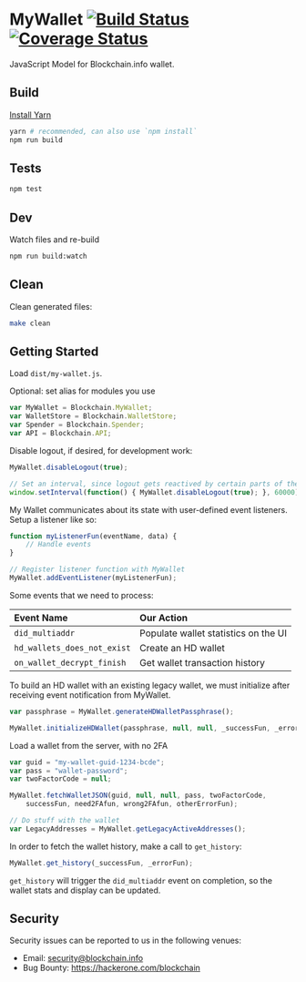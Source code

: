 # MyWallet [![Build Status](https://travis-ci.org/blockchain/My-Wallet-V3.png?branch=master)](https://travis-ci.org/blockchain/My-Wallet-V3) [![Coverage Status](https://coveralls.io/repos/github/blockchain/My-Wallet-V3/badge.svg?branch=master)](https://coveralls.io/github/blockchain/My-Wallet-V3?branch=master)

JavaScript Model for Blockchain.info wallet.

## Build

[Install Yarn](https://yarnpkg.com/en/docs/install)

```sh
yarn # recommended, can also use `npm install`
npm run build
```

## Tests

```sh
npm test
```

## Dev

Watch files and re-build

```sh
npm run build:watch
```

## Clean

Clean generated files:

```sh
make clean
```

## Getting Started

Load `dist/my-wallet.js`.

Optional: set alias for modules you use

```javascript
var MyWallet = Blockchain.MyWallet;
var WalletStore = Blockchain.WalletStore;
var Spender = Blockchain.Spender;
var API = Blockchain.API;
```

Disable logout, if desired, for development work:
```javascript
MyWallet.disableLogout(true);

// Set an interval, since logout gets reactived by certain parts of the code
window.setInterval(function() { MyWallet.disableLogout(true); }, 60000);
```


My Wallet communicates about its state with user-defined event listeners. Setup a listener like so:
```javascript
function myListenerFun(eventName, data) {
    // Handle events
}

// Register listener function with MyWallet
MyWallet.addEventListener(myListenerFun);
```

Some events that we need to process:

| Event Name | Our Action |
| :--- | :--- |
| `did_multiaddr` | Populate wallet statistics on the UI |
| `hd_wallets_does_not_exist` | Create an HD wallet |
| `on_wallet_decrypt_finish` | Get wallet transaction history |


To build an HD wallet with an existing legacy wallet, we must initialize after receiving event notification from MyWallet.
```javascript
var passphrase = MyWallet.generateHDWalletPassphrase();

MyWallet.initializeHDWallet(passphrase, null, null, _successFun, _errorFun);
```


Load a wallet from the server, with no 2FA
```javascript
var guid = "my-wallet-guid-1234-bcde";
var pass = "wallet-password";
var twoFactorCode = null;

MyWallet.fetchWalletJSON(guid, null, null, pass, twoFactorCode,
    successFun, need2FAfun, wrong2FAfun, otherErrorFun);

// Do stuff with the wallet
var LegacyAddresses = MyWallet.getLegacyActiveAddresses();
```

In order to fetch the wallet history, make a call to `get_history`:
```javascript
MyWallet.get_history(_successFun, _errorFun);
```

`get_history` will trigger the `did_multiaddr` event on completion, so the wallet stats and display can be updated.

## Security

Security issues can be reported to us in the following venues:
 * Email: security@blockchain.info
 * Bug Bounty: https://hackerone.com/blockchain
